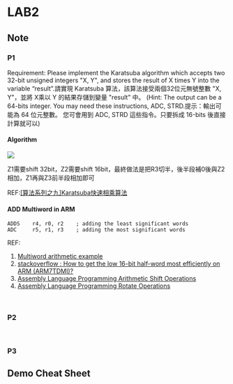 # LAB2

## Note

### P1 
Requirement: Please implement the Karatsuba algorithm which accepts two 32-bit unsigned integers "X, Y", and stores the result of X times Y into the variable “result”.請實現 Karatsuba 算法，該算法接受兩個32位元無號整數 "X, Y"，並將 X乘以 Y 的結果存儲到變量 "result" 中。
(Hint: The output can be a 64-bits integer. You may need these instructions,
ADC, STRD.提示：輸出可能為 64 位元整數。 您可會用到 ADC, STRD 這些指令。只要拆成 16-bits 後直接計算就可以)

#### Algorithm

![](https://i.imgur.com/DA0KxW5.png)

Z1需要shift 32bit，Z2需要shift 16bit，最終做法是把R3切半，後半段補0後與Z2相加，Z1再與Z3前半段相加即可

REF:[[算法系列之九]Karatsuba快速相乘算法](https://blog.csdn.net/SunnyYoona/article/details/43234889)

#### ADD Multiword in ARM

```assembly
ADDS    r4, r0, r2    ; adding the least significant words
ADC     r5, r1, r3    ; adding the most significant words
```

REF:
1. [Multiword arithmetic example](https://www.keil.com/support/man/docs/armasm/armasm_dom1361289861367.htm)
2. [stackoverflow : How to get the low 16-bit half-word most efficiently on ARM (ARM7TDMI)?](https://stackoverflow.com/questions/40899113/how-to-get-the-low-16-bit-half-word-most-efficiently-on-arm-arm7tdmi)
3. [Assembly Language Programming Arithmetic Shift Operations](http://www-mdp.eng.cam.ac.uk/web/library/enginfo/mdp_micro/lecture4/lecture4-3-3.html) 
4. [Assembly Language Programming Rotate Operations](http://www-mdp.eng.cam.ac.uk/web/library/enginfo/mdp_micro/lecture4/lecture4-3-4.html)

<br>

### P2

<br>

### P3

## Demo Cheat Sheet

